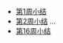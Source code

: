 - [第1周小结](../Study-Memo/0-Day0.md)
- [第2周小结](../Study-Memo/0-Day1.md)
...
- [第16周小结](../Study-Memo/0-Day16.md)